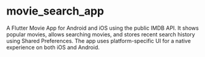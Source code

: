 # movie_search_app
A Flutter Movie App for Android and iOS using the public IMDB API. It shows popular movies, allows searching movies, and stores recent search history using Shared Preferences. The app uses platform-specific UI for a native experience on both iOS and Android.
